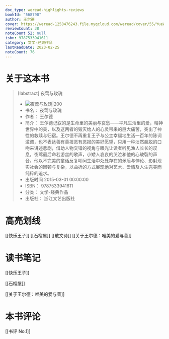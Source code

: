 ```yaml
---
doc_type: weread-highlights-reviews
bookId: "568790"
author: 王尔德
cover: https://weread-1258476243.file.myqcloud.com/weread/cover/55/YueWen_568790/t7_YueWen_568790.jpg
reviewCount: 38
noteCount 52: null
isbn: 9787533941611
category: 文学-经典作品
lastReadDate: 2023-02-25
noteCount: 76
---
```

# 关于这本书
> [!abstract] 夜莺与玫瑰
> - ![ 夜莺与玫瑰|200](https://weread-1258476243.file.myqcloud.com/weread/cover/55/YueWen_568790/t7_YueWen_568790.jpg)
> - 书名： 夜莺与玫瑰
> - 作者： 王尔德
> - 简介： 王尔德记叙的是生命里的美丽与哀愁——平凡生活里的爱，精神世界中的美，以及这两者的毁灭给人的心灵带来的巨大痛苦，突出了神性的救赎与归宿。王尔德不再重复王子与公主幸福地生活一百年的陈词滥调，也不表达善有善报恶有恶报的美好愿望，只用一种淡然超脱的口吻来讲述悲剧，借助人物交错的视角与眼光让读者听见渔人长长的叹息，夜莺最后命若游丝的歌声，小矮人哀哀的哭泣和他的心破裂的声音。他以不完美的童话反复叩问生活中处处存在的矛盾与悖论、影射现实社会的困顿与复杂，以曲折的方式展现他对艺术、爱情及人生完美而纯粹的追求。
> - 出版时间 2015-03-01 00:00:00
> - ISBN： 9787533941611
> - 分类： 文学-经典作品
> - 出版社： 浙江文艺出版社

# 高亮划线

[[快乐王子]] 
[[石榴屋]] 
[[散文诗]] 
[[关于王尔德：唯美的爱与善]] 
# 读书笔记

[[快乐王子]]
   
[[石榴屋]]
   
[[关于王尔德：唯美的爱与善]]
   
# 本书评论

[[书评 No.1]]
